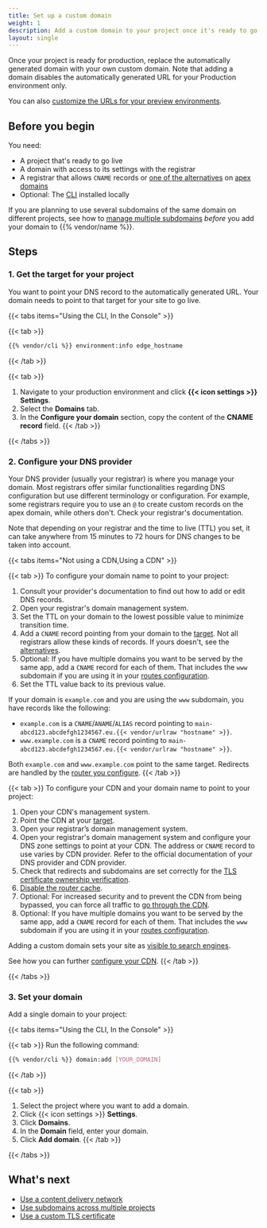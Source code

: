 ```yaml
---
title: Set up a custom domain
weight: 1
description: Add a custom domain to your project once it's ready to go live.
layout: single
---
```


Once your project is ready for production, replace the automatically generated domain with your own custom domain.
Note that adding a domain disables the automatically generated URL for your Production environment only.

You can also [customize the URLs for your preview environments](/docs/domains/steps/custom-domains-preview-environments).

## Before you begin

You need:

- A project that's ready to go live
- A domain with access to its settings with the registrar
- A registrar that allows `CNAME` records or [one of the alternatives](/docs/domains/steps/dns.md) on [apex domains](/docs/glossary.md#apex-domain)
- Optional: The [CLI](/docs/administration/cli/_index.md) installed locally

If you are planning to use several subdomains of the same domain on different projects,
see how to [manage multiple subdomains](/docs/domains/steps/subdomains.md) *before* you add your domain to {{% vendor/name %}}.

## Steps

### 1. Get the target for your project

You want to point your DNS record to the automatically generated URL.
Your domain needs to point to that target for your site to go live.

{{< tabs items="Using the CLI, In the Console" >}}

{{< tab >}}
```bash
{{% vendor/cli %}} environment:info edge_hostname
```
{{< /tab >}}

{{< tab >}}
1. Navigate to your production environment and click **{{< icon settings >}} Settings**.
2. Select the **Domains** tab.
3. In the **Configure your domain** section, copy the content of the **CNAME record** field.
{{< /tab >}}

{{< /tabs >}}

### 2. Configure your DNS provider

Your DNS provider (usually your registrar) is where you manage your domain.
Most registrars offer similar functionalities regarding DNS configuration but use different terminology or configuration.
For example, some registrars require you to use an `@` to create custom records on the apex domain, while others don't.
Check your registrar's documentation.

Note that depending on your registrar and the time to live (TTL) you set,
it can take anywhere from 15 minutes to 72 hours for DNS changes to be taken into account.

{{< tabs items="Not using a CDN,Using a CDN" >}}

{{< tab >}}
To configure your domain name to point to your project:

1. Consult your provider's documentation to find out how to add or edit DNS records.
2. Open your registrar's domain management system.
3. Set the TTL on your domain to the lowest possible value to minimize transition time.
4. Add a `CNAME` record pointing from your domain to the [target](#1-get-the-target-for-your-project).
   Not all registrars allow these kinds of records.
   If yours doesn't, see the [alternatives](/docs/domains/steps/dns.md#workarounds-for-apex-domains).
5. Optional: If you have multiple domains you want to be served by the same app, add a `CNAME` record for each of them.
   That includes the `www` subdomain if you are using it in your [routes configuration](/docs/define-routes/_index.md).
6. Set the TTL value back to its previous value.

If your domain is `example.com` and you are using the `www` subdomain, you have records like the following:

* `example.com` is a `CNAME`/`ANAME`/`ALIAS` record pointing to `main-abcd123.abcdefgh1234567.eu.{{< vendor/urlraw "hostname" >}}`.
* `www.example.com` is a `CNAME` record pointing to `main-abcd123.abcdefgh1234567.eu.{{< vendor/urlraw "hostname" >}}`.

Both `example.com` and `www.example.com` point to the same target.
Redirects are handled by the [router you configure](/docs/define-routes/_index.md).
{{< /tab >}}

{{< tab >}}
To configure your CDN and your domain name to point to your project:

1. Open your CDN's management system.
2. Point the CDN at your [target](#1-get-the-target-for-your-project).
3. Open your registrar’s domain management system.
4. Open your registrar's domain management system and configure your DNS zone settings to point at your CDN.
   The address or `CNAME` record to use varies by CDN provider.
   Refer to the official documentation of your DNS provider and CDN provider.
5. Check that redirects and subdomains are set correctly for the [TLS certificate ownership verification](/docs/domains/troubleshoot.md#ownership-verification).
6. [Disable the router cache](/docs/domains/cdn/_index.md#disable-the-router-cache).
7. Optional: For increased security and to prevent the CDN from being bypassed,
   you can force all traffic to [go through the CDN](/docs/domains/cdn/_index.md#prevent-direct-access-to-your-server).
8. Optional: If you have multiple domains you want to be served by the same app, add a `CNAME` record for each of them.
   That includes the `www` subdomain if you are using it in your [routes configuration](/docs/define-routes/_index.md).

Adding a custom domain sets your site as [visible to search engines](/docs/environments/search-engine-visibility.md#how-its-done).

See how you can further [configure your CDN](/docs/domains/cdn/_index.md).
{{< /tab >}}

{{< /tabs >}}

### 3. Set your domain

Add a single domain to your project:

{{< tabs items="Using the CLI, In the Console" >}}

{{< tab >}}
Run the following command:

```bash
{{% vendor/cli %}} domain:add [YOUR_DOMAIN]
```
{{< /tab >}}

{{< tab >}}
1. Select the project where you want to add a domain.
2. Click {{< icon settings >}} **Settings**.
3. Click **Domains**.
4. In the **Domain** field, enter your domain.
5. Click **Add domain**.
{{< /tab >}}

{{< /tabs >}}

## What's next

* [Use a content delivery network](/docs/domains/cdn/_index.md)
* [Use subdomains across multiple projects](/docs/domains/steps/subdomains.md)
* [Use a custom TLS certificate](/docs/domains/steps/tls.md)
